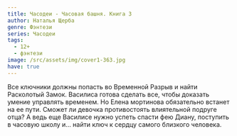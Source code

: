 ```yaml
---
title: Часодеи - Часовая башня. Книга 3
author: Наталья Щерба
genre: Фэнтези
series: Часодеи
tags:
  - 12+
  - фэнтези
image: /src/assets/img/cover1-363.jpg
have: true
---
```

Все ключники должны попасть во Временной Разрыв и найти Расколотый Замок. Василиса готова сделать все, чтобы доказать умение управлять временем. Но Елена мортинова обязательно встанет на ее пути. Сможет ли девочка противостоять влиятельной подруге отца? А ведь еще Василисе нужно успеть спасти фею Диану, поступить в часовую школу и… найти ключ к сердцу самого близкого человека.
